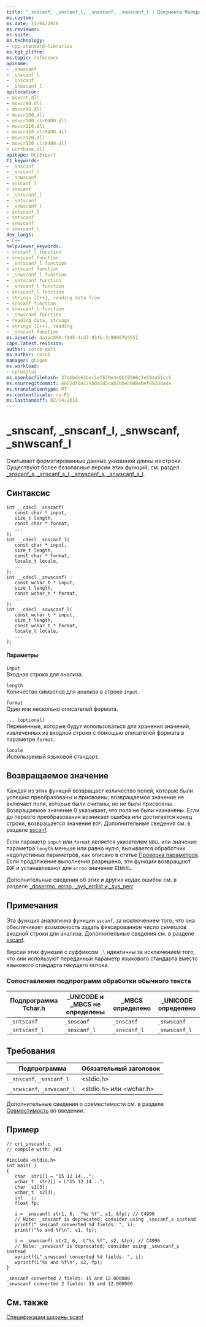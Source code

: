 ```yaml
---
title: "_snscanf, _snscanf_l, _snwscanf, _snwscanf_l | Документы Майкрософт"
ms.custom: 
ms.date: 11/04/2016
ms.reviewer: 
ms.suite: 
ms.technology:
- cpp-standard-libraries
ms.tgt_pltfrm: 
ms.topic: reference
apiname:
- _snwscanf
- _snscanf_l
- _snscanf
- _snwscanf_l
apilocation:
- msvcrt.dll
- msvcr80.dll
- msvcr90.dll
- msvcr100.dll
- msvcr100_clr0400.dll
- msvcr110.dll
- msvcr110_clr0400.dll
- msvcr120.dll
- msvcr120_clr0400.dll
- ucrtbase.dll
apitype: DLLExport
f1_keywords:
- _snscanf
- _snscanf_l
- _snwscanf
- snscanf_l
- snscanf
- _sntscanf_l
- _sntscanf
- _snwscanf_l
- sntscanf_l
- sntscanf
- snwscanf
- snwscanf_l
dev_langs:
- C++
helpviewer_keywords:
- snscanf_l function
- snwscanf function
- _sntscanf_l function
- sntscanf function
- _snwscanf_l function
- _sntscanf function
- _snscanf_l function
- sntscanf_l function
- strings [C++], reading data from
- snscanf function
- snwscanf_l function
- _snwscanf function
- reading data, strings
- strings [C++], reading
- _snscanf function
ms.assetid: da1ac890-f905-4cd7-954b-3c90957b5551
caps.latest.revision: 
author: corob-msft
ms.author: corob
manager: ghogen
ms.workload:
- cplusplus
ms.openlocfilehash: 37ebbde63bec1ef670e4e0bf9596c2e59aa5fcc5
ms.sourcegitcommit: 6002df0ac79bde5d5cab7bbeb9d8e0ef9920da4a
ms.translationtype: MT
ms.contentlocale: ru-RU
ms.lasthandoff: 02/14/2018
---
```

# <a name="snscanf-snscanfl-snwscanf-snwscanfl"></a>_snscanf, _snscanf_l, _snwscanf, _snwscanf_l
Считывает форматированные данные указанной длины из строки. Существуют более безопасные версии этих функций; см. раздел [_snscanf_s, _snscanf_s_l, _snwscanf_s, _snwscanf_s_l](../../c-runtime-library/reference/snscanf-s-snscanf-s-l-snwscanf-s-snwscanf-s-l.md).  
  
## <a name="syntax"></a>Синтаксис  
  
```  
int __cdecl _snscanf(  
   const char * input,  
   size_t length,  
   const char * format,  
   ...  
);  
int __cdecl _snscanf_l(  
   const char * input,  
   size_t length,  
   const char * format,  
   locale_t locale,  
   ...  
);  
int __cdecl _snwscanf(  
   const wchar_t * input,  
   size_t length,  
   const wchar_t * format,  
   ...  
);  
int __cdecl _snwscanf_l(  
   const wchar_t * input,  
   size_t length,  
   const wchar_t * format,  
   locale_t locale,  
   ...  
);  
```  
  
#### <a name="parameters"></a>Параметры  
 `input`  
 Входная строка для анализа.  
  
 `length`  
 Количество символов для анализа в строке `input`.  
  
 `format`  
 Один или несколько описателей формата.  
  
 `... (optional)`  
 Переменные, которые будут использоваться для хранения значений, извлеченных из входной строки с помощью описателей формата в параметре `format`.  
  
 `locale`  
 Используемый языковой стандарт.  
  
## <a name="return-value"></a>Возвращаемое значение  
 Каждая из этих функций возвращает количество полей, которые были успешно преобразованы и присвоены; возвращаемое значение не включает поля, которые были считаны, но не были присвоены. Возвращаемое значение 0 указывает, что поля не были назначены. Если до первого преобразования возникает ошибка или достигается конец строки, возвращается значение `EOF`. Дополнительные сведения см. в разделе [sscanf](../../c-runtime-library/reference/sscanf-sscanf-l-swscanf-swscanf-l.md).  
  
 Если параметр `input` или `format` является указателем `NULL` или значение параметра `length` меньше или равно нулю, вызывается обработчик недопустимых параметров, как описано в статье [Проверка параметров](../../c-runtime-library/parameter-validation.md). Если продолжение выполнения разрешено, эти функции возвращают `EOF` и устанавливают для `errno` значение `EINVAL`.  
  
 Дополнительные сведения об этих и других кодах ошибок см. в разделе [_doserrno, errno, _sys_errlist и _sys_nerr](../../c-runtime-library/errno-doserrno-sys-errlist-and-sys-nerr.md).  
  
## <a name="remarks"></a>Примечания  
 Эта функция аналогична функции `sscanf`, за исключением того, что она обеспечивает возможность задать фиксированное число символов входной строки для анализа. Дополнительные сведения см. в разделе [sscanf](../../c-runtime-library/reference/sscanf-sscanf-l-swscanf-swscanf-l.md).  
  
 Версии этих функций с суффиксом `_l` идентичны за исключением того, что они используют переданный параметр языкового стандарта вместо языкового стандарта текущего потока.  
  
### <a name="generic-text-routine-mappings"></a>Сопоставления подпрограмм обработки обычного текста  
  
|Подпрограмма Tchar.h|_UNICODE и _MBCS не определены|_MBCS определено|_UNICODE определено|  
|---------------------|--------------------------------------|--------------------|-----------------------|  
|`_sntscanf`|`_snscanf`|`_snscanf`|`_snwscanf`|  
|`_sntscanf_l`|`_snscanf_l`|`_snscanf_l`|`_snwscanf_l`|  
  
## <a name="requirements"></a>Требования  
  
|Подпрограмма|Обязательный заголовок|  
|-------------|---------------------|  
|`_snscanf`, `_snscanf_l`|\<stdio.h>|  
|`_snwscanf`, `_snwscanf_l`|\<stdio.h> или \<wchar.h>|  
  
 Дополнительные сведения о совместимости см. в разделе [Совместимость](../../c-runtime-library/compatibility.md) во введении.  
  
## <a name="example"></a>Пример  
  
```  
// crt_snscanf.c  
// compile with: /W3  
  
#include <stdio.h>  
int main( )  
{  
   char  str1[] = "15 12 14...";  
   wchar_t  str2[] = L"15 12 14...";  
   char  s1[3];  
   wchar_t  s2[3];  
   int   i;  
   float fp;  
  
   i = _snscanf( str1, 6,  "%s %f", s1, &fp); // C4996  
   // Note: _snscanf is deprecated; consider using _snscanf_s instead  
   printf("_snscanf converted %d fields: ", i);  
   printf("%s and %f\n", s1, fp);  
  
   i = _snwscanf( str2, 6,  L"%s %f", s2, &fp); // C4996  
   // Note: _snwscanf is deprecated; consider using _snwscanf_s instead  
   wprintf(L"_snwscanf converted %d fields: ", i);  
   wprintf(L"%s and %f\n", s2, fp);  
}  
```  
  
```Output  
_snscanf converted 2 fields: 15 and 12.000000  
_snwscanf converted 2 fields: 15 and 12.000000  
```  
  
## <a name="see-also"></a>См. также  
 [Спецификация ширины scanf](../../c-runtime-library/scanf-width-specification.md)